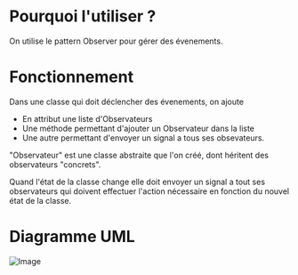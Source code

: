 # Pourquoi l'utiliser ?

On utilise le pattern Observer pour gérer des évenements.

# Fonctionnement

Dans une classe qui doit déclencher des évenements, on ajoute
- En attribut une liste d'Observateurs
- Une méthode permettant d'ajouter un Observateur dans la liste
- Une autre permettant d'envoyer un signal a tous ses obsevateurs.
  
  
"Observateur" est une classe abstraite que l'on créé, dont héritent des observateurs "concrets".  
  
Quand l'état de la classe change elle doit envoyer un signal a tout ses observateurs qui doivent effectuer l'action nécessaire en fonction du nouvel état de la classe.

# Diagramme UML

![Image](https://upload.wikimedia.org/wikipedia/commons/thumb/8/8d/Observer.svg/854px-Observer.svg.png)
